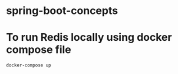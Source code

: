 # spring-boot-concepts

# To run Redis locally using docker compose file 
```
docker-compose up
```

